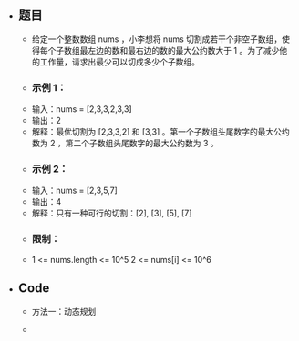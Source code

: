 - ## 题目
	- 给定一个整数数组 nums ，小李想将 nums 切割成若干个非空子数组，使得每个子数组最左边的数和最右边的数的最大公约数大于 1 。为了减少他的工作量，请求出最少可以切成多少个子数组。
	- ### 示例 1：
	- 输入：nums = [2,3,3,2,3,3]
	- 输出：2
	- 解释：最优切割为 [2,3,3,2] 和 [3,3] 。第一个子数组头尾数字的最大公约数为 2 ，第二个子数组头尾数字的最大公约数为 3 。
	- ### 示例 2：
	- 输入：nums = [2,3,5,7]
	- 输出：4
	- 解释：只有一种可行的切割：[2], [3], [5], [7]
	- ### 限制：
	- 1 <= nums.length <= 10^5
	  2 <= nums[i] <= 10^6
- ## Code
	- 方法一：动态规划
	- ```java
	  ```